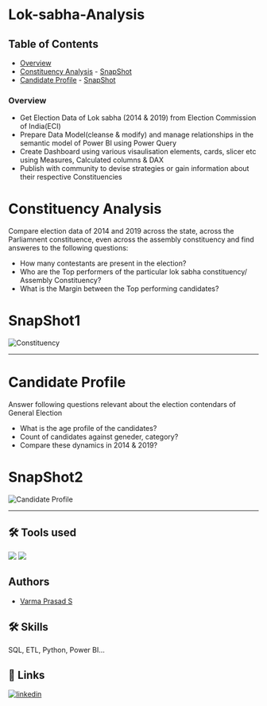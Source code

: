 # Lok-sabha-Analysis

## Table of Contents

* [Overview](#overview)
* [Constituency Analysis](#constituency-analysis) - [SnapShot](#snapshot1)
* [Candidate Profile](#candidate-profile) - [SnapShot](#snapshot2)

### Overview

* Get Election Data of Lok sabha (2014 & 2019) from Election Commission of India(ECI)
* Prepare Data Model(cleanse & modify) and manage relationships in the semantic model of Power BI using Power Query
* Create Dashboard using various visaulisation elements, cards, slicer etc using Measures, Calculated columns & DAX
* Publish with community to devise strategies or gain information about their respective Constituencies

# Constituency Analysis

 Compare election data of 2014 and 2019 across the state, across the Parliamnent constituence, even across the assembly constituency and find answeres to the following questions:
 
* How many contestants are present in the election?
* Who are the Top performers of the particular lok sabha constituency/ Assembly Constituency?
* What is the Margin between the Top performing candidates?

# SnapShot1

![Constituency](https://github.com/varma-prasad/Lok-sabha-Analysis/assets/108605375/f45d148c-9d65-441a-9ef4-c26ffb75bb28)

----

# Candidate Profile

Answer following questions relevant about the election contendars of General Election

* What is the age profile of the candidates?
* Count of candidates against geneder, category?
* Compare these dynamics in 2014 & 2019?

# SnapShot2

![Candidate Profile](https://github.com/varma-prasad/Lok-sabha-Analysis/assets/108605375/f8ec6788-5793-4911-af4b-57ae3aee239d)

----

## 🛠 Tools used
![](https://img.shields.io/badge/Power_BI-v2.124.2028.0-blue)
![](https://img.shields.io/badge/Excel-v2023-orange)

## Authors

- [Varma Prasad S](https://github.com/varma-prasad)

## 🛠 Skills
SQL, ETL, Python, Power BI...

## 🔗 Links

[![linkedin](https://img.shields.io/badge/linkedin-0A66C2?style=for-the-badge&logo=linkedin&logoColor=white)](https://www.linkedin.com/in/varma-prasad-s/)




